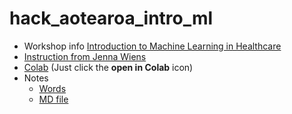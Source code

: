 # hack_aotearoa_intro_ml

- Workshop info [Introduction to Machine Learning in Healthcare](http://hackaotearoa.co.nz/?page_id=157)
- [Instruction from Jenna Wiens](https://github.com/jungxue/hack_aotearoa_intro_ml/blob/master/instructions)
- [Colab](https://github.com/jungxue/hack_aotearoa_intro_ml/blob/master/colab_worksheet.ipynb) (Just click the **open in Colab** icon) 
- Notes  
  - [Words](https://github.com/jungxue/hack_aotearoa_intro_ml/blob/master/Hack%20Aotearoa%20workshop%201%2C%20intro%20to%20machine%20learning%20in%20health%20care%20notes.docx) 
  - [MD file]() 
